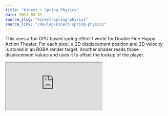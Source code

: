 ```yaml
---
title: "Kinect + Spring Physics"
date: 2011-03-31
source_slug: "kinect-spring-physics"
source_link: "/devlog/kinect-spring-physics"
---
```


This uses a fun GPU based spring effect I wrote for Double Fine Happy Action Theater. For each pixel, a 2D displacement position and 2D velocity is stored in an RGBA render target. Another shader reads those displacement values and uses it to offset the lookup of the player.

<div class="experience-video">
  <iframe
    src="https://player.vimeo.com/video/31531311?wmode=opaque&api=1"
    title="Kinect + Spring Physics"
    allow="autoplay; fullscreen; picture-in-picture"
    allowfullscreen
    loading="lazy"
  ></iframe>
</div>

